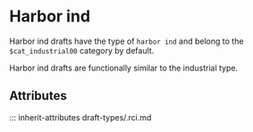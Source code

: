 # Harbor ind

Harbor ind drafts have the type of `harbor ind` and
belong to the `$cat_industrial00` category by default.

Harbor ind drafts are functionally similar to the industrial type.

## Attributes
::: inherit-attributes draft-types/.rci.md
